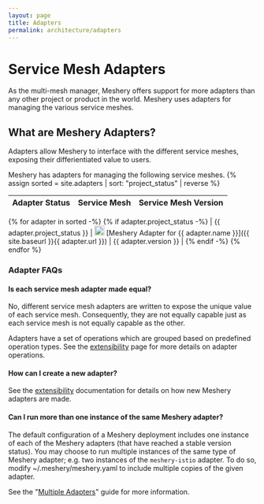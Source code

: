 ```yaml
---
layout: page
title: Adapters
permalink: architecture/adapters
---
```


# Service Mesh Adapters
As the multi-mesh manager, Meshery offers support for more adapters than any other project or product in the world.
Meshery uses adapters for managing the various service meshes.

## What are Meshery Adapters?

Adapters allow Meshery to interface with the different service meshes, exposing their differientiated value to users.

Meshery has adapters for managing the following service meshes.
{% assign sorted = site.adapters | sort: "project_status" | reverse %}

| Adapter Status |  Service Mesh  | Service Mesh Version |
| :------------: | :------------ | :------------: |
{% for adapter in sorted -%}
{% if adapter.project_status -%}
| {{ adapter.project_status }} | <img src="{{ adapter.image }}" style="width:20px" /> [Meshery Adapter for {{ adapter.name }}]({{ site.baseurl }}{{ adapter.url }}) | {{ adapter.version }} |
{% endif -%}
{% endfor %}

### Adapter FAQs

#### Is each service mesh adapter made equal?
No, different service mesh adapters are written to expose the unique value of each service mesh. Consequently, they are not equally capable just as each service mesh is not equally capable as the other.

Adapters have a set of operations which are grouped based on predefined operation types. See the [extensibility](/docs/extensibility) page for more details on adapter operations.

#### How can I create a new adapter?
See the [extensibility](/docs/extensibility) documentation for details on how new Meshery adapters are made.

#### Can I run more than one instance of the same Meshery adapter?
The default configuration of a Meshery deployment includes one instance of each of the Meshery adapters (that have reached a stable version status). You may choose to run multiple instances of the same type of Meshery adapter; e.g. two instances of the `meshery-istio` adapter. To do so, modify ~/.meshery/meshery.yaml to include multiple copies of the given adapter.

See the "[Multiple Adapters](/docs/guides/multiple-adapters)" guide for more information.
